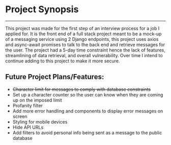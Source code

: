 # Project Synopsis
------------

This project was made for the first step of an interview process for a job I applied for. It is the front end of a full stack project meant to be a mock-up of a messaging service using 2 Django endpoints, this project uses axios and async-await promises to talk to the back end and retrieve messages for the user. The project had a 5-day time constraint hence the lack of features, streamlining of data retrieval, and overall vulnerability. Over time I intend to continue adding to this project to make it more secure.


## Future Project Plans/Features:
* ~~Character limit for messages to comply with database constraints~~
* Set up a character counter so the user can know when they are coming up on the imposed limit
* Profanity filter
* Add more error handling and components to display error messages on screen
* Styling for mobile devices
* Hide API URLs
* Add filters to avoid personal info being sent as a message to the public database

